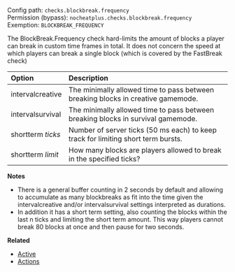 Config path: `checks.blockbreak.frequency`  
Permission (bypass): `nocheatplus.checks.blockbreak.frequency`  
Exemption: `BLOCKBREAK_FREQUENCY`  

The BlockBreak.Frequency check hard-limits the amount of blocks a player can break in custom time frames in total.
It does not concern the speed at which players can break a single block (which is covered by the FastBreak check)


| Option              | Description |
| :------------------ | :---------- |
| intervalcreative    | The minimally allowed time to pass between breaking blocks in creative gamemode. |
| intervalsurvival    | The minimally allowed time to pass between breaking blocks in survival gamemode. |
| shortterm _ticks_   | Number of server ticks (50 ms each) to keep track for limiting short term bursts. |
| shortterm _limit_   | How many blocks are players allowed to break in the specified ticks? |

**Notes**
* There is a general buffer counting in 2 seconds by default and allowing to accumulate as many blockbreaks as fit into the time given the intervalcreative and/or intervalsurvival settings interpreted as durations.
* In addition it has a short term setting, also counting the blocks within the last n ticks and limiting the short term amount. This way players cannot break 80 blocks at once and then pause for two seconds.

**Related**  
* [Active](https://github.com/Updated-NoCheatPlus/Docs/blob/master/Settings/General.md#active)
* [Actions](https://github.com/Updated-NoCheatPlus/Docs/blob/master/Settings/General.md#actions)
